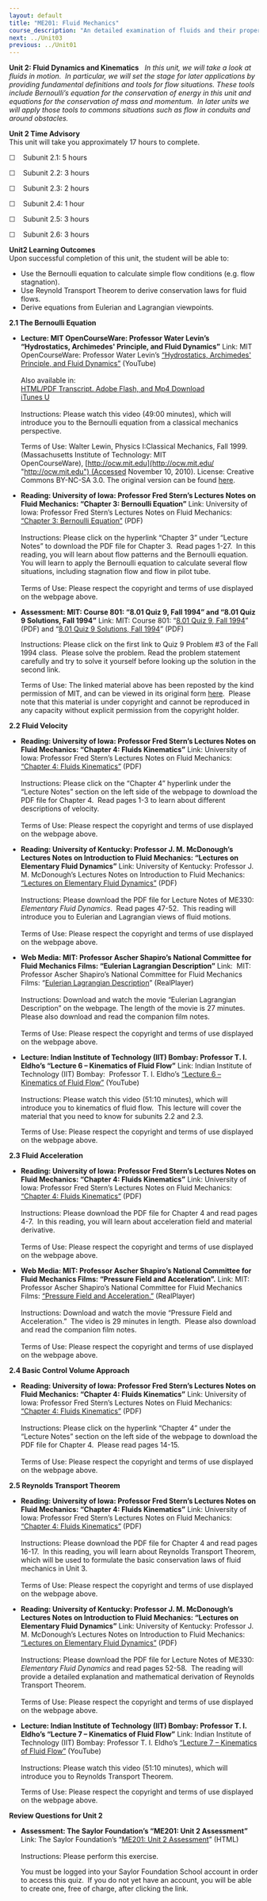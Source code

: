 ```yaml
---
layout: default
title: "ME201: Fluid Mechanics"
course_description: "An detailed examination of fluids and their properties, surveying flow regimes, dynamics and kinematics, Reynolds transport theorem, Navier-Stokes equations, dimensional analysis, boundary—layer theory, and compressible and incompressible flows."
next: ../Unit03
previous: ../Unit01
---
```

**Unit 2: Fluid Dynamics and Kinematics** <span id="2"></span> 
*In this unit, we will take a look at fluids in motion.  In particular,
we will set the stage for later applications by providing fundamental
definitions and tools for flow situations. These tools include
Bernoulli’s equation for the conservation of energy in this unit and
equations for the conservation of mass and momentum.  In later units we
will apply those tools to commons situations such as flow in conduits
and around obstacles.*

**Unit 2 Time Advisory**  
This unit will take you approximately 17 hours to complete.

☐    Subunit 2.1: 5 hours

☐    Subunit 2.2: 3 hours

☐    Subunit 2.3: 2 hours

☐    Subunit 2.4: 1 hour

☐    Subunit 2.5: 3 hours  
  
 ☐    Subunit 2.6: 3 hours

**Unit2 Learning Outcomes**  
Upon successful completion of this unit, the student will be able to:  
-   Use the Bernoulli equation to calculate simple flow conditions (e.g.
    flow stagnation).
-   Use Reynold Transport Theorem to derive conservation laws for fluid
    flows.
-   Derive equations from Eulerian and Lagrangian viewpoints.

**2.1 The Bernoulli Equation** <span id="2.1"></span> 
-   **Lecture: MIT OpenCourseWare: Professor Water Levin’s
    “Hydrostatics, Archimedes' Principle, and Fluid Dynamics”**
    Link: MIT OpenCourseWare: Professor Water Levin’s [“Hydrostatics,
    Archimedes' Principle, and Fluid
    Dynamics”](http://www.youtube.com/watch?v=dKhLFPrCex0) (YouTube)  
        
     Also available in:  
     [HTML/PDF Transcript. Adobe Flash, and Mp4
    Download](http://ocw.mit.edu/courses/physics/8-01-physics-i-classical-mechanics-fall-1999/video-lectures/lecture-28/)  
     [iTunes
    U](http://deimos3.apple.com/WebObjects/Core.woa/Browse/mit.edu.1440426834.01440426839.1436456475?i=1510817920)  
        
     Instructions: Please watch this video (49:00 minutes), which will
    introduce you to the Bernoulli equation from a classical mechanics
    perspective.  
      
     Terms of Use: Walter Lewin, Physics I:Classical Mechanics, Fall
    1999. (Massachusetts Institute of Technology: MIT
    OpenCourseWare), [http://ocw.mit.edu](http://ocw.mit.edu/ "http://ocw.mit.edu") (Accessed
    November 10, 2010). License: Creative Commons BY-NC-SA 3.0. The
    original version can be found
    [here](http://ocw.mit.edu/courses/physics/8-01-physics-i-classical-mechanics-fall-1999/video-lectures/lecture-28/).

-   **Reading: University of Iowa: Professor Fred Stern’s Lectures Notes
    on Fluid Mechanics: “Chapter 3: Bernoulli Equation”**
    Link: University of Iowa: Professor Fred Stern’s Lectures Notes on
    Fluid Mechanics: [“Chapter 3: Bernoulli
    Equation”](http://www.engineering.uiowa.edu/~fluids/) (PDF)  
        
     Instructions: Please click on the hyperlink “Chapter 3” under
    “Lecture Notes” to download the PDF file for Chapter 3.  Read pages
    1-27.  In this reading, you will learn about flow patterns and the
    Bernoulli equation.  You will learn to apply the Bernoulli equation
    to calculate several flow situations, including stagnation flow and
    flow in pilot tube.  
        
     Terms of Use: Please respect the copyright and terms of use
    displayed on the webpage above.

-   **Assessment: MIT: Course 801: “8.01 Quiz 9, Fall 1994” and “8.01
    Quiz 9 Solutions, Fall 1994”**
    Link: MIT: Course 801: “[8.01 Quiz 9, Fall
    1994](https://resources.saylor.org/wwwresources/archived/site/wp-content/uploads/2012/09/me102.pdf)”
    (PDF) and “[8.01 Quiz 9 Solutions, Fall
    1994](https://resources.saylor.org/wwwresources/archived/site/wp-content/uploads/2012/09/me102-solutions.pdf)”
    (PDF)  
      
     Instructions: Please click on the first link to Quiz 9 Problem \#3
    of the Fall 1994 class.  Please solve the problem. Read the problem
    statement carefully and try to solve it yourself before looking up
    the solution in the second link.  
      
     Terms of Use: The linked material above has been reposted by the
    kind permission of MIT, and can be viewed in its original
    form [here](http://www.mit.edu/%7E8.01/quiz94/q91.html).  Please
    note that this material is under copyright and cannot be reproduced
    in any capacity without explicit permission from the copyright
    holder. 

**2.2 Fluid Velocity** <span id="2.2"></span> 
-   **Reading: University of Iowa: Professor Fred Stern’s Lectures Notes
    on Fluid Mechanics: “Chapter 4: Fluids Kinematics”**
    Link: University of Iowa: Professor Fred Stern’s Lectures Notes on
    Fluid Mechanics: [“Chapter 4: Fluids
    Kinematics”](http://www.engineering.uiowa.edu/~fluids/) (PDF)  
        
     Instructions: Please click on the “Chapter 4” hyperlink under the
    “Lecture Notes” section on the left side of the webpage to download
    the PDF file for Chapter 4.  Read pages 1-3 to learn about different
    descriptions of velocity.  
        
     Terms of Use: Please respect the copyright and terms of use
    displayed on the webpage above.

-   **Reading: University of Kentucky: Professor J. M. McDonough’s
    Lectures Notes on Introduction to Fluid Mechanics: “Lectures on
    Elementary Fluid Dynamics”**
    Link: University of Kentucky: Professor J. M. McDonough’s Lectures
    Notes on Introduction to Fluid Mechanics: [“Lectures on Elementary
    Fluid
    Dynamics”](http://www.engr.uky.edu/~acfd/lecturenotes1.html) (PDF)  
        
     Instructions: Please download the PDF file for Lecture Notes of
    ME330: *Elementary Fluid Dynamics*.  Read pages 47-52.  This reading
    will introduce you to Eulerian and Lagrangian views of fluid
    motions.  
        
     Terms of Use: Please respect the copyright and terms of use
    displayed on the webpage above.

-   **Web Media: MIT: Professor Ascher Shapiro’s National Committee for
    Fluid Mechanics Films: “Eulerian Lagrangian Description”**
    Link:  MIT: Professor Ascher Shapiro’s National Committee for Fluid
    Mechanics Films: “[Eulerian Lagrangian
    Description](http://web.mit.edu/hml/ncfmf.html)” (RealPlayer)  
        
     Instructions: Download and watch the movie “Eulerian Lagrangian
    Description” on the webpage. The length of the movie is 27 minutes. 
    Please also download and read the companion film notes.  
        
     Terms of Use: Please respect the copyright and terms of use
    displayed on the webpage above.

-   **Lecture: Indian Institute of Technology (IIT) Bombay: Professor T.
    I. Eldho’s “Lecture 6 – Kinematics of Fluid Flow”**
    Link: Indian Institute of Technology (IIT) Bombay:  Professor T. I.
    Eldho’s [“Lecture 6 – Kinematics of Fluid
    Flow”](http://www.youtube.com/watch?v=ZCaNOpKK5W4&feature=relmfu)
    (YouTube)  
        
     Instructions: Please watch this video (51:10 minutes), which will
    introduce you to kinematics of fluid flow.  This lecture will cover
    the material that you need to know for subunits 2.2 and 2.3.  
      
     Terms of Use: Please respect the copyright and terms of use
    displayed on the webpage above.

**2.3 Fluid Acceleration** <span id="2.3"></span> 
-   **Reading: University of Iowa: Professor Fred Stern’s Lectures Notes
    on Fluid Mechanics: “Chapter 4: Fluids Kinematics”**
    Link: University of Iowa: Professor Fred Stern’s Lectures Notes on
    Fluid Mechanics: [“Chapter 4: Fluids
    Kinematics”](http://www.engineering.uiowa.edu/~fluids/) (PDF)  
        
     Instructions: Please download the PDF file for Chapter 4 and read
    pages 4-7.  In this reading, you will learn about acceleration field
    and material derivative.  
        
     Terms of Use: Please respect the copyright and terms of use
    displayed on the webpage above.

-   **Web Media: MIT: Professor Ascher Shapiro’s National Committee for
    Fluid Mechanics Films: “Pressure Field and Acceleration”.**
    Link: MIT: Professor Ascher Shapiro’s National Committee for Fluid
    Mechanics Films: [“Pressure Field and
    Acceleration.”](http://web.mit.edu/hml/ncfmf.html) (RealPlayer)  
        
     Instructions: Download and watch the movie “Pressure Field and
    Acceleration.”  The video is 29 minutes in length.  Please also
    download and read the companion film notes.  
        
     Terms of Use: Please respect the copyright and terms of use
    displayed on the webpage above.

**2.4 Basic Control Volume Approach** <span id="2.4"></span> 
-   **Reading: University of Iowa: Professor Fred Stern’s Lectures Notes
    on Fluid Mechanics: “Chapter 4: Fluids Kinematics”**
    Link: University of Iowa: Professor Fred Stern’s Lectures Notes on
    Fluid Mechanics: [“Chapter 4: Fluids
    Kinematics”](http://www.engineering.uiowa.edu/~fluids/) (PDF)  
        
     Instructions: Please click on the hyperlink “Chapter 4” under the
    “Lecture Notes” section on the left side of the webpage to download
    the PDF file for Chapter 4.  Please read pages 14-15.  
        
     Terms of Use: Please respect the copyright and terms of use
    displayed on the webpage above.

**2.5 Reynolds Transport Theorem** <span id="2.5"></span> 
-   **Reading: University of Iowa: Professor Fred Stern’s Lectures Notes
    on Fluid Mechanics: “Chapter 4: Fluids Kinematics”**
    Link: University of Iowa: Professor Fred Stern’s Lectures Notes on
    Fluid Mechanics: [“Chapter 4: Fluids
    Kinematics”](http://www.engineering.uiowa.edu/~fluids/) (PDF)  
        
     Instructions: Please download the PDF file for Chapter 4 and read
    pages 16-17.  In this reading, you will learn about Reynolds
    Transport Theorem, which will be used to formulate the basic
    conservation laws of fluid mechanics in Unit 3.  
        
     Terms of Use: Please respect the copyright and terms of use
    displayed on the webpage above.

-   **Reading: University of Kentucky: Professor J. M. McDonough’s
    Lectures Notes on Introduction to Fluid Mechanics: “Lectures on
    Elementary Fluid Dynamics”**
    Link: University of Kentucky: Professor J. M. McDonough’s Lectures
    Notes on Introduction to Fluid Mechanics: [“Lectures on Elementary
    Fluid
    Dynamics”](http://www.engr.uky.edu/~acfd/lecturenotes1.html) (PDF)  
        
     Instructions: Please download the PDF file for Lecture Notes of
    ME330: *Elementary Fluid Dynamics* and read pages 52-58.  The
    reading will provide a detailed explanation and mathematical
    derivation of Reynolds Transport Theorem.  
        
     Terms of Use: Please respect the copyright and terms of use
    displayed on the webpage above.

-   **Lecture: Indian Institute of Technology (IIT) Bombay: Professor T.
    I. Eldho’s “Lecture 7 – Kinematics of Fluid Flow”**
    Link: Indian Institute of Technology (IIT) Bombay: Professor T. I.
    Eldho’s [“Lecture 7 – Kinematics of Fluid
    Flow”](http://www.youtube.com/watch?v=6fPCf6dOqx0&feature=relmfu)
    (YouTube)  
        
     Instructions: Please watch this video (51:10 minutes), which will
    introduce you to Reynolds Transport Theorem.  
      
     Terms of Use: Please respect the copyright and terms of use
    displayed on the webpage above.

**Review Questions for Unit 2** <span id="2.6"></span> 
-   **Assessment: The Saylor Foundation’s “ME201: Unit 2 Assessment”**
    Link: The Saylor Foundation’s “[ME201: Unit 2
    Assessment](http://school.saylor.org/mod/quiz/view.php?id=967)”
    (HTML)  
        
     Instructions: Please perform this exercise.   
      
     You must be logged into your Saylor Foundation School account in
    order to access this quiz.  If you do not yet have an account, you
    will be able to create one, free of charge, after clicking the
    link. 


